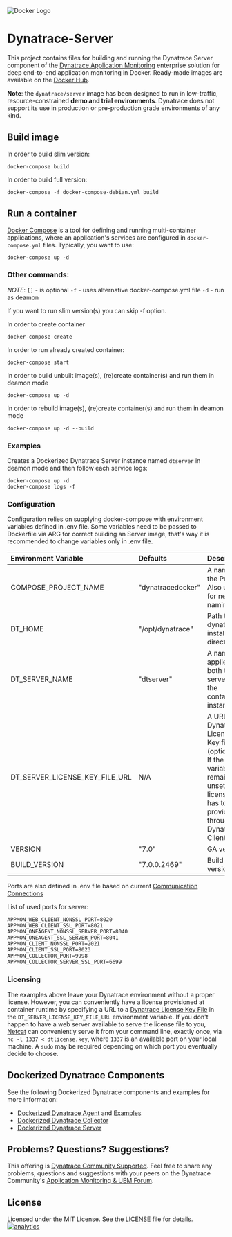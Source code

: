 ![Docker Logo](https://github.com/Dynatrace/Dynatrace-Docker/blob/images/docker-logo.png)

# Dynatrace-Server

This project contains files for building and running the Dynatrace Server component of the [Dynatrace Application Monitoring](http://www.dynatrace.com/docker) enterprise solution for deep end-to-end application monitoring in Docker. Ready-made images are available on the [Docker Hub](https://hub.docker.com/r/dynatrace/server/).

**Note**: the `dynatrace/server` image has been designed to run in low-traffic, resource-constrained **demo and trial environments**. Dynatrace does not support its use in production or pre-production grade environments of any kind.

## Build image

In order to build slim version:
```
docker-compose build
```
In order to build full version:
```
docker-compose -f docker-compose-debian.yml build
```

## Run a container

[Docker Compose](https://docs.docker.com/compose/) is a tool for defining and running multi-container applications, where an application's services are configured in `docker-compose.yml` files. Typically, you want to use:

```
docker-compose up -d
```

### Other commands:

*NOTE*:
`[]` - is optional
`-f` - uses alternative docker-compose.yml file
`-d` - run as deamon

If you want to run slim version(s) you can skip -f option.

In order to create container
```
docker-compose create
```
In order to run already created container:
```
docker-compose start
```
In order to build unbuilt image(s), (re)create container(s) and run them in deamon mode
```
docker-compose up -d
```
In order to rebuild image(s), (re)create container(s) and run them in deamon mode
```
docker-compose up -d --build
```

### Examples

Creates a Dockerized Dynatrace Server instance named `dtserver` in deamon mode and then follow each service logs:

```
docker-compose up -d
docker-compose logs -f
```

### Configuration

Configuration relies on supplying docker-compose with environment variables defined in .env file. Some variables need to be passed to Dockerfile via ARG for correct building an Server image, that's way it is recommended to change variables only in .env file.


| Environment Variable  | Defaults                    | Description
|:----------------------|:------------------------------------------------|:-----------
| COMPOSE_PROJECT_NAME  | "dynatracedocker"           | A name of the Project. Also used for network naming.
| DT_HOME               | "/opt/dynatrace"            | Path to dynatrace installation directory
| DT_SERVER_NAME        | "dtserver"                  | A name that applies to both the server and the container instance.
| DT_SERVER_LICENSE_KEY_FILE_URL     | N/A            | A URL to a Dynatrace License Key file (optional). If the variable remains unset, a license key has to be provided through the Dynatrace Client.
| VERSION               | "7.0"                       | GA version
| BUILD_VERSION         | "7.0.0.2469"                | Build version

Ports are also defined in .env file based on current [Communication Connections](https://community-staging.dynalabs.io/support/doc/appmon/installation/set-up-communication-connections/)

List of used ports for server:
```
APPMON_WEB_CLIENT_NONSSL_PORT=8020
APPMON_WEB_CLIENT_SSL_PORT=8021
APPMON_ONEAGENT_NONSSL_SERVER_PORT=8040
APPMON_ONEAGENT_SSL_SERVER_PORT=8041
APPMON_CLIENT_NONSSL_PORT=2021
APPMON_CLIENT_SSL_PORT=8023
APPMON_COLLECTOR_PORT=9998
APPMON_COLLECTOR_SERVER_SSL_PORT=6699
```


### Licensing

The examples above leave your Dynatrace environment without a proper license. However, you can conveniently have a license provisioned at container runtime by specifying a URL to a [Dynatrace License Key File](http://bit.ly/dttrial-docker-github) in the `DT_SERVER_LICENSE_KEY_FILE_URL` environment variable. If you don't happen to have a web server available to serve the license file to you, [Netcat](https://en.wikipedia.org/wiki/Netcat) can conveniently serve it from your command line, exactly once, via `nc -l 1337 < dtlicense.key`, where `1337` is an available port on your local machine. A `sudo` may be required depending on which port you eventually decide to choose.



## Dockerized Dynatrace Components

See the following Dockerized Dynatrace components and examples for more information:

- [Dockerized Dynatrace Agent](https://github.com/Dynatrace/Dynatrace-Docker/tree/7.0_GA/Dynatrace-Agent) and [Examples](https://github.com/Dynatrace/Dynatrace-Docker/tree/7.0_GA/Dynatrace-Agent-Examples)
- [Dockerized Dynatrace Collector](https://github.com/Dynatrace/Dynatrace-Docker/tree/7.0_GA/Dynatrace-Collector)
- [Dockerized Dynatrace Server](https://github.com/Dynatrace/Dynatrace-Docker/tree/7.0_GA/Dynatrace-Server)

## Problems? Questions? Suggestions?

This offering is [Dynatrace Community Supported](https://community.dynatrace.com/community/display/DL/Support+Levels#SupportLevels-Communitysupported/NotSupportedbyDynatrace(providedbyacommunitymember)). Feel free to share any problems, questions and suggestions with your peers on the Dynatrace Community's [Application Monitoring & UEM Forum](https://answers.dynatrace.com/spaces/146/index.html).

## License

Licensed under the MIT License. See the [LICENSE](https://github.com/Dynatrace/Dynatrace-Docker/blob/master/LICENSE) file for details.
[![analytics](https://www.google-analytics.com/collect?v=1&t=pageview&_s=1&dl=https%3A%2F%2Fgithub.com%2FdynaTrace&dp=%2FDynatrace-Docker%2FDynatrace-Server&dt=Dynatrace-Docker%2FDynatrace-Server&_u=Dynatrace~&cid=github.com%2FdynaTrace&tid=UA-54510554-5&aip=1)]()

